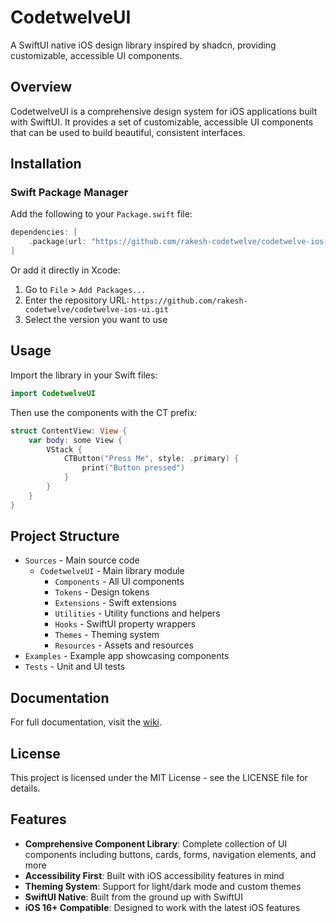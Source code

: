 # CodetwelveUI

A SwiftUI native iOS design library inspired by shadcn, providing customizable, accessible UI components.

## Overview

CodetwelveUI is a comprehensive design system for iOS applications built with SwiftUI. It provides a set of customizable, accessible UI components that can be used to build beautiful, consistent interfaces.

## Installation

### Swift Package Manager

Add the following to your `Package.swift` file:

```swift
dependencies: [
    .package(url: "https://github.com/rakesh-codetwelve/codetwelve-ios-ui.git", from: "1.0.0")
]
```

Or add it directly in Xcode:
1. Go to `File` > `Add Packages...`
2. Enter the repository URL: `https://github.com/rakesh-codetwelve/codetwelve-ios-ui.git`
3. Select the version you want to use

## Usage

Import the library in your Swift files:

```swift
import CodetwelveUI
```

Then use the components with the CT prefix:

```swift
struct ContentView: View {
    var body: some View {
        VStack {
            CTButton("Press Me", style: .primary) {
                print("Button pressed")
            }
        }
    }
}
```

## Project Structure

- `Sources` - Main source code
  - `CodetwelveUI` - Main library module
    - `Components` - All UI components
    - `Tokens` - Design tokens
    - `Extensions` - Swift extensions
    - `Utilities` - Utility functions and helpers
    - `Hooks` - SwiftUI property wrappers
    - `Themes` - Theming system
    - `Resources` - Assets and resources
- `Examples` - Example app showcasing components
- `Tests` - Unit and UI tests

## Documentation

For full documentation, visit the [wiki](https://github.com/rakesh-codetwelve/codetwelve-ios-ui/wiki).

## License

This project is licensed under the MIT License - see the LICENSE file for details.

## Features

- **Comprehensive Component Library**: Complete collection of UI components including buttons, cards, forms, navigation elements, and more
- **Accessibility First**: Built with iOS accessibility features in mind
- **Theming System**: Support for light/dark mode and custom themes
- **SwiftUI Native**: Built from the ground up with SwiftUI
- **iOS 16+ Compatible**: Designed to work with the latest iOS features
